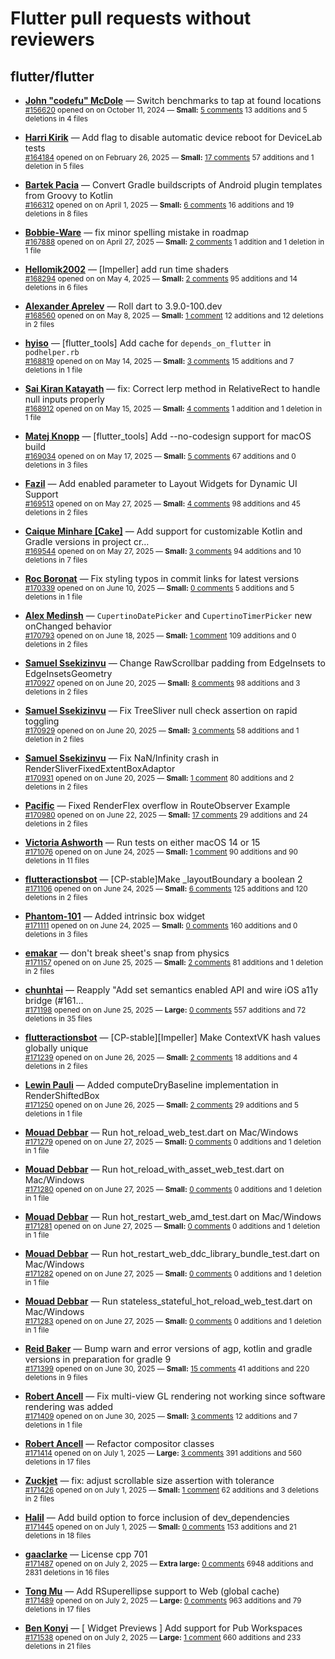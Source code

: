 # Flutter pull requests without reviewers

## flutter/flutter

* **[John "codefu" McDole](https://github.com/jtmcdole)** &mdash; Switch benchmarks to tap at found locations<br />
  <sub>[#156620](https://github.com/flutter/flutter/pull/156620) opened on on October 11, 2024 &mdash; **Small:** [5 comments](https://github.com/flutter/flutter/pull/156620) 13 additions and 5 deletions in 4 files</sub><br />

* **[Harri Kirik](https://github.com/harri35)** &mdash; Add flag to disable automatic device reboot for DeviceLab tests<br />
  <sub>[#164184](https://github.com/flutter/flutter/pull/164184) opened on on February 26, 2025 &mdash; **Small:** [17 comments](https://github.com/flutter/flutter/pull/164184) 57 additions and 1 deletion in 5 files</sub><br />

* **[Bartek Pacia](https://github.com/bartekpacia)** &mdash; Convert Gradle buildscripts of Android plugin templates from Groovy to Kotlin<br />
  <sub>[#166312](https://github.com/flutter/flutter/pull/166312) opened on on April 1, 2025 &mdash; **Small:** [6 comments](https://github.com/flutter/flutter/pull/166312) 16 additions and 19 deletions in 8 files</sub><br />

* **[Bobbie-Ware](https://github.com/Bobbie-Ware)** &mdash; fix minor spelling mistake in roadmap<br />
  <sub>[#167888](https://github.com/flutter/flutter/pull/167888) opened on on April 27, 2025 &mdash; **Small:** [2 comments](https://github.com/flutter/flutter/pull/167888) 1 addition and 1 deletion in 1 file</sub><br />

* **[Hellomik2002](https://github.com/Hellomik2002)** &mdash; [Impeller] add run time shaders<br />
  <sub>[#168294](https://github.com/flutter/flutter/pull/168294) opened on on May 4, 2025 &mdash; **Small:** [2 comments](https://github.com/flutter/flutter/pull/168294) 95 additions and 14 deletions in 6 files</sub><br />

* **[Alexander Aprelev](https://github.com/aam)** &mdash; Roll dart to 3.9.0-100.dev<br />
  <sub>[#168560](https://github.com/flutter/flutter/pull/168560) opened on on May 8, 2025 &mdash; **Small:** [1 comment](https://github.com/flutter/flutter/pull/168560) 12 additions and 12 deletions in 2 files</sub><br />

* **[hyiso](https://github.com/hyiso)** &mdash; [flutter_tools] Add cache for `depends_on_flutter` in `podhelper.rb`<br />
  <sub>[#168819](https://github.com/flutter/flutter/pull/168819) opened on on May 14, 2025 &mdash; **Small:** [3 comments](https://github.com/flutter/flutter/pull/168819) 15 additions and 7 deletions in 1 file</sub><br />

* **[Sai Kiran Katayath](https://github.com/Katayath-Sai-Kiran)** &mdash; fix: Correct lerp method in RelativeRect to handle null inputs properly<br />
  <sub>[#168912](https://github.com/flutter/flutter/pull/168912) opened on on May 15, 2025 &mdash; **Small:** [4 comments](https://github.com/flutter/flutter/pull/168912) 1 addition and 1 deletion in 1 file</sub><br />

* **[Matej Knopp](https://github.com/knopp)** &mdash; [flutter_tools] Add --no-codesign support for macOS build<br />
  <sub>[#169034](https://github.com/flutter/flutter/pull/169034) opened on on May 17, 2025 &mdash; **Small:** [5 comments](https://github.com/flutter/flutter/pull/169034) 67 additions and 0 deletions in 3 files</sub><br />

* **[Fazil](https://github.com/fazil-kp)** &mdash; Add enabled parameter to Layout Widgets for Dynamic UI Support<br />
  <sub>[#169513](https://github.com/flutter/flutter/pull/169513) opened on on May 27, 2025 &mdash; **Small:** [4 comments](https://github.com/flutter/flutter/pull/169513) 98 additions and 45 deletions in 2 files</sub><br />

* **[Caique Minhare [Cake]](https://github.com/ca-ke)** &mdash; Add support for customizable Kotlin and Gradle versions in project cr…<br />
  <sub>[#169544](https://github.com/flutter/flutter/pull/169544) opened on on May 27, 2025 &mdash; **Small:** [3 comments](https://github.com/flutter/flutter/pull/169544) 94 additions and 10 deletions in 7 files</sub><br />

* **[Roc Boronat](https://github.com/rocboronat)** &mdash; Fix styling typos in commit links for latest versions<br />
  <sub>[#170339](https://github.com/flutter/flutter/pull/170339) opened on on June 10, 2025 &mdash; **Small:** [0 comments](https://github.com/flutter/flutter/pull/170339) 5 additions and 5 deletions in 1 file</sub><br />

* **[Alex Medinsh](https://github.com/alex-medinsh)** &mdash; `CupertinoDatePicker` and `CupertinoTimerPicker` new onChanged behavior<br />
  <sub>[#170793](https://github.com/flutter/flutter/pull/170793) opened on on June 18, 2025 &mdash; **Small:** [1 comment](https://github.com/flutter/flutter/pull/170793) 109 additions and 0 deletions in 2 files</sub><br />

* **[Samuel Ssekizinvu](https://github.com/samuelkchris)** &mdash; Change RawScrollbar padding from EdgeInsets to EdgeInsetsGeometry<br />
  <sub>[#170927](https://github.com/flutter/flutter/pull/170927) opened on on June 20, 2025 &mdash; **Small:** [8 comments](https://github.com/flutter/flutter/pull/170927) 98 additions and 3 deletions in 2 files</sub><br />

* **[Samuel Ssekizinvu](https://github.com/samuelkchris)** &mdash; Fix TreeSliver null check assertion on rapid toggling<br />
  <sub>[#170929](https://github.com/flutter/flutter/pull/170929) opened on on June 20, 2025 &mdash; **Small:** [3 comments](https://github.com/flutter/flutter/pull/170929) 58 additions and 1 deletion in 2 files</sub><br />

* **[Samuel Ssekizinvu](https://github.com/samuelkchris)** &mdash; Fix NaN/Infinity crash in RenderSliverFixedExtentBoxAdaptor<br />
  <sub>[#170931](https://github.com/flutter/flutter/pull/170931) opened on on June 20, 2025 &mdash; **Small:** [1 comment](https://github.com/flutter/flutter/pull/170931) 80 additions and 2 deletions in 2 files</sub><br />

* **[Pacific](https://github.com/prash4931)** &mdash; Fixed RenderFlex overflow in RouteObserver Example<br />
  <sub>[#170980](https://github.com/flutter/flutter/pull/170980) opened on on June 22, 2025 &mdash; **Small:** [17 comments](https://github.com/flutter/flutter/pull/170980) 29 additions and 24 deletions in 2 files</sub><br />

* **[Victoria Ashworth](https://github.com/vashworth)** &mdash; Run tests on either macOS 14 or 15<br />
  <sub>[#171076](https://github.com/flutter/flutter/pull/171076) opened on on June 24, 2025 &mdash; **Small:** [1 comment](https://github.com/flutter/flutter/pull/171076) 90 additions and 90 deletions in 11 files</sub><br />

* **[flutteractionsbot](https://github.com/flutteractionsbot)** &mdash; [CP-stable]Make _layoutBoundary a boolean 2<br />
  <sub>[#171106](https://github.com/flutter/flutter/pull/171106) opened on on June 24, 2025 &mdash; **Small:** [6 comments](https://github.com/flutter/flutter/pull/171106) 125 additions and 120 deletions in 2 files</sub><br />

* **[Phantom-101](https://github.com/Phantom-101)** &mdash; Added intrinsic box widget<br />
  <sub>[#171111](https://github.com/flutter/flutter/pull/171111) opened on on June 24, 2025 &mdash; **Small:** [0 comments](https://github.com/flutter/flutter/pull/171111) 160 additions and 0 deletions in 3 files</sub><br />

* **[emakar](https://github.com/emakar)** &mdash; don't break sheet's snap from physics<br />
  <sub>[#171157](https://github.com/flutter/flutter/pull/171157) opened on on June 25, 2025 &mdash; **Small:** [2 comments](https://github.com/flutter/flutter/pull/171157) 81 additions and 1 deletion in 2 files</sub><br />

* **[chunhtai](https://github.com/chunhtai)** &mdash; Reapply "Add set semantics enabled API and wire iOS a11y bridge (#161…<br />
  <sub>[#171198](https://github.com/flutter/flutter/pull/171198) opened on on June 25, 2025 &mdash; **Large:** [0 comments](https://github.com/flutter/flutter/pull/171198) 557 additions and 72 deletions in 35 files</sub><br />

* **[flutteractionsbot](https://github.com/flutteractionsbot)** &mdash; [CP-stable][Impeller] Make ContextVK hash values globally unique<br />
  <sub>[#171239](https://github.com/flutter/flutter/pull/171239) opened on on June 26, 2025 &mdash; **Small:** [2 comments](https://github.com/flutter/flutter/pull/171239) 18 additions and 4 deletions in 2 files</sub><br />

* **[Lewin Pauli](https://github.com/lewinpauli)** &mdash; Added computeDryBaseline implementation in RenderShiftedBox<br />
  <sub>[#171250](https://github.com/flutter/flutter/pull/171250) opened on on June 26, 2025 &mdash; **Small:** [2 comments](https://github.com/flutter/flutter/pull/171250) 29 additions and 5 deletions in 1 file</sub><br />

* **[Mouad Debbar](https://github.com/mdebbar)** &mdash; Run hot_reload_web_test.dart on Mac/Windows<br />
  <sub>[#171279](https://github.com/flutter/flutter/pull/171279) opened on on June 27, 2025 &mdash; **Small:** [0 comments](https://github.com/flutter/flutter/pull/171279) 0 additions and 1 deletion in 1 file</sub><br />

* **[Mouad Debbar](https://github.com/mdebbar)** &mdash; Run hot_reload_with_asset_web_test.dart on Mac/Windows<br />
  <sub>[#171280](https://github.com/flutter/flutter/pull/171280) opened on on June 27, 2025 &mdash; **Small:** [0 comments](https://github.com/flutter/flutter/pull/171280) 0 additions and 1 deletion in 1 file</sub><br />

* **[Mouad Debbar](https://github.com/mdebbar)** &mdash; Run hot_restart_web_amd_test.dart on Mac/Windows<br />
  <sub>[#171281](https://github.com/flutter/flutter/pull/171281) opened on on June 27, 2025 &mdash; **Small:** [0 comments](https://github.com/flutter/flutter/pull/171281) 0 additions and 1 deletion in 1 file</sub><br />

* **[Mouad Debbar](https://github.com/mdebbar)** &mdash; Run hot_restart_web_ddc_library_bundle_test.dart on Mac/Windows<br />
  <sub>[#171282](https://github.com/flutter/flutter/pull/171282) opened on on June 27, 2025 &mdash; **Small:** [0 comments](https://github.com/flutter/flutter/pull/171282) 0 additions and 1 deletion in 1 file</sub><br />

* **[Mouad Debbar](https://github.com/mdebbar)** &mdash; Run stateless_stateful_hot_reload_web_test.dart on Mac/Windows<br />
  <sub>[#171283](https://github.com/flutter/flutter/pull/171283) opened on on June 27, 2025 &mdash; **Small:** [0 comments](https://github.com/flutter/flutter/pull/171283) 0 additions and 1 deletion in 1 file</sub><br />

* **[Reid Baker](https://github.com/reidbaker)** &mdash; Bump warn and error versions of agp, kotlin and gradle versions in preparation for gradle 9<br />
  <sub>[#171399](https://github.com/flutter/flutter/pull/171399) opened on on June 30, 2025 &mdash; **Small:** [15 comments](https://github.com/flutter/flutter/pull/171399) 41 additions and 220 deletions in 9 files</sub><br />

* **[Robert Ancell](https://github.com/robert-ancell)** &mdash; Fix multi-view GL rendering not working since software rendering was added<br />
  <sub>[#171409](https://github.com/flutter/flutter/pull/171409) opened on on June 30, 2025 &mdash; **Small:** [3 comments](https://github.com/flutter/flutter/pull/171409) 12 additions and 7 deletions in 1 file</sub><br />

* **[Robert Ancell](https://github.com/robert-ancell)** &mdash; Refactor compositor classes<br />
  <sub>[#171414](https://github.com/flutter/flutter/pull/171414) opened on on July 1, 2025 &mdash; **Large:** [3 comments](https://github.com/flutter/flutter/pull/171414) 391 additions and 560 deletions in 17 files</sub><br />

* **[Zuckjet](https://github.com/Zuckjet)** &mdash; fix: adjust scrollable size assertion with tolerance<br />
  <sub>[#171426](https://github.com/flutter/flutter/pull/171426) opened on on July 1, 2025 &mdash; **Small:** [1 comment](https://github.com/flutter/flutter/pull/171426) 62 additions and 3 deletions in 2 files</sub><br />

* **[Halil](https://github.com/hig-dev)** &mdash; Add build option to force inclusion of dev_dependencies<br />
  <sub>[#171445](https://github.com/flutter/flutter/pull/171445) opened on on July 1, 2025 &mdash; **Small:** [0 comments](https://github.com/flutter/flutter/pull/171445) 153 additions and 21 deletions in 18 files</sub><br />

* **[gaaclarke](https://github.com/gaaclarke)** &mdash; License cpp 701<br />
  <sub>[#171487](https://github.com/flutter/flutter/pull/171487) opened on on July 2, 2025 &mdash; **Extra large:** [0 comments](https://github.com/flutter/flutter/pull/171487) 6948 additions and 2831 deletions in 16 files</sub><br />

* **[Tong Mu](https://github.com/dkwingsmt)** &mdash; Add RSuperellipse support to Web (global cache)<br />
  <sub>[#171489](https://github.com/flutter/flutter/pull/171489) opened on on July 2, 2025 &mdash; **Large:** [0 comments](https://github.com/flutter/flutter/pull/171489) 963 additions and 79 deletions in 17 files</sub><br />

* **[Ben Konyi](https://github.com/bkonyi)** &mdash; [ Widget Previews ] Add support for Pub Workspaces<br />
  <sub>[#171538](https://github.com/flutter/flutter/pull/171538) opened on on July 2, 2025 &mdash; **Large:** [1 comment](https://github.com/flutter/flutter/pull/171538) 660 additions and 233 deletions in 21 files</sub><br />

